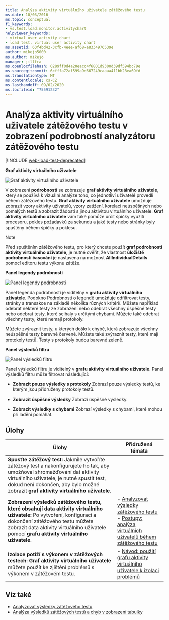 ```yaml
---
title: Analýza aktivity virtuálního uživatele zátěžového testu
ms.date: 10/03/2016
ms.topic: conceptual
f1_keywords:
- vs.test.load.monitor.activitychart
helpviewer_keywords:
- virtual user activity chart
- load test, virtual user activity chart
ms.assetid: 63f4bd42-3cfb-4eee-af68-e8334976539e
author: mikejo5000
ms.author: mikejo
manager: jillfra
ms.openlocfilehash: 0289ff0d4a20eacc4f6801d9300d39df594bc79e
ms.sourcegitcommit: 6cfffa72af599a9d667249caaaa411bb28ea69fd
ms.translationtype: MT
ms.contentlocale: cs-CZ
ms.lasthandoff: 09/02/2020
ms.locfileid: "75591232"
---
```

# <a name="analyzing-load-test-virtual-user-activity-in-the-details-view-of-the-load-test-analyzer"></a>Analýza aktivity virtuálního uživatele zátěžového testu v zobrazení podrobností analyzátoru zátěžového testu

[!INCLUDE [web-load-test-deprecated](includes/web-load-test-deprecated.md)]

**Graf aktivity virtuálního uživatele**

![Graf aktivity virtuálního uživatele](../test/media/virtual_actchart.png)

V zobrazení **podrobností** se zobrazuje **graf aktivity virtuálního uživatele**, který se používá k vizuální analýze toho, co jednotliví uživatelé provedli během zátěžového testu. **Graf aktivity virtuálního uživatele** umožňuje zobrazit vzory aktivity uživatelů, vzory zatížení, korelaci neúspěšných nebo pomalých testů a zobrazit žádosti s jinou aktivitou virtuálního uživatele. **Graf aktivity virtuálního uživatele** vám také pomůže určit špičky využití procesoru, pokles požadavků za sekundu a jaké testy nebo stránky byly spuštěny během špičky a poklesu.

> [!NOTE]
> Před spuštěním zátěžového testu, pro který chcete použít **graf podrobností aktivity virtuálního uživatele**, je nutné ověřit, že vlastnost **úložiště podrobností časování** je nastavena na možnost **AllIndividualDetails** pomocí editoru testu výkonu zátěže.

**Panel legendy podrobností**

![Panel legendy podrobností](../test/media/ltest_detailslegend.png)

Panel legenda podrobností je viditelný v **grafu aktivity virtuálního uživatele**. Podokno Podrobnosti o legendě umožňuje odfiltrovat testy, stránky a transakce na základě několika různých kritérií. Můžete například odebrat některé testy ze zobrazení nebo odebrat všechny úspěšné testy nebo odebrat testy, které selhaly s určitými chybami. Můžete také odebrat všechny testy, které nemají protokoly.

Můžete zvýraznit testy, u kterých došlo k chybě, která zobrazuje všechny neúspěšné testy barevně červené. Můžete také zvýraznit testy, které mají protokoly testů. Testy s protokoly budou barevné zeleně.

**Panel výsledků filtru**

![Panel výsledků filtru](../test/media/ltest_filterresults.png)

Panel výsledků filtru je viditelný v **grafu aktivity virtuálního uživatele**. Panel výsledků filtru může filtrovat následující:

- **Zobrazit pouze výsledky s protokoly** Zobrazí pouze výsledky testů, ke kterým jsou přidruženy protokoly testů.

- **Zobrazit úspěšné výsledky** Zobrazí úspěšné výsledky.

- **Zobrazit výsledky s chybami** Zobrazí výsledky s chybami, které mohou při ladění pomáhat.

## <a name="tasks"></a>Úlohy

|Úlohy|Přidružená témata|
|-|-|
|**Spusťte zátěžový test:** Jakmile vytvoříte zátěžový test a nakonfigurujete ho tak, aby umožňoval shromažďování dat aktivity virtuálního uživatele, je nutné spustit test, dokud není dokončen, aby bylo možné zobrazit **graf aktivity virtuálního uživatele**.||
|**Zobrazení výsledků zátěžového testu, které obsahují data aktivity virtuálního uživatele:** Po vytvoření, konfiguraci a dokončení zátěžového testu můžete zobrazit data aktivity virtuálního uživatele pomocí **grafu aktivity virtuálního uživatele**.|-   [Analyzovat výsledky zátěžového testu](../test/analyze-load-test-results-using-the-load-test-analyzer.md)<br />-   [Postupy: analýza virtuálních uživatelů během zátěžového testu](../test/how-to-analyze-virtual-user-activity-during-a-load-test.md)|
|**Izolace potíží s výkonem v zátěžových testech:** **Graf aktivity virtuálního uživatele** můžete použít ke zjištění problémů s výkonem v zátěžovém testu.|-   [Návod: použití grafu aktivity virtuálního uživatele k izolaci problémů](../test/walkthrough-use-the-virtual-user-activity-chart-to-isolate-issues.md)|

## <a name="see-also"></a>Viz také

- [Analyzovat výsledky zátěžového testu](../test/analyze-load-test-results-using-the-load-test-analyzer.md)
- [Analýza výsledků zátěžových testů a chyb v zobrazení tabulky](../test/analyze-load-test-results-and-errors-in-the-tables-view.md)
